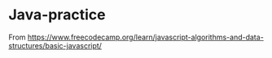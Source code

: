 # Java-practice
From https://www.freecodecamp.org/learn/javascript-algorithms-and-data-structures/basic-javascript/
